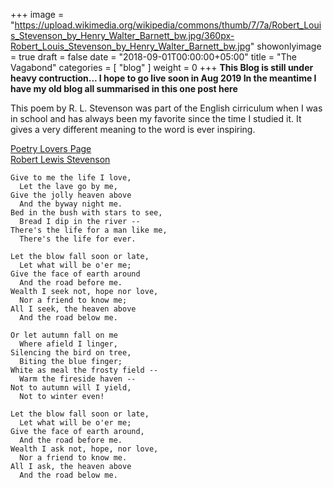 
+++
image = "https://upload.wikimedia.org/wikipedia/commons/thumb/7/7a/Robert_Louis_Stevenson_by_Henry_Walter_Barnett_bw.jpg/360px-Robert_Louis_Stevenson_by_Henry_Walter_Barnett_bw.jpg"
showonlyimage = true
draft = false
date = "2018-09-01T00:00:00+05:00"
title = "The Vagabond"
categories = [ "blog" ]
weight = 0
+++
**This Blog is still under heavy contruction...  I hope to go live soon in Aug 2019 In the meantime I have my old blog all  summarised in this one post here**

This poem by R. L. Stevenson was part of the English cirriculum when I was in school and has always been my favorite
since the time I studied it. It gives a very different meaning to the word is ever inspiring. 

[Poetry Lovers Page](https://www.poetryloverspage.com/poets/stevenson/vagabond.html)  
[Robert Lewis Stevenson](https://en.wikipedia.org/wiki/Robert_Louis_Stevenson)

<!--more-->

```
Give to me the life I love,  
  Let the lave go by me,  
Give the jolly heaven above 
  And the byway night me.  
Bed in the bush with stars to see,  
  Bread I dip in the river --  
There's the life for a man like me,  
  There's the life for ever.  

Let the blow fall soon or late, 
  Let what will be o'er me; 
Give the face of earth around 
  And the road before me.  
Wealth I seek not, hope nor love,  
  Nor a friend to know me;  
All I seek, the heaven above  
  And the road below me.

Or let autumn fall on me  
  Where afield I linger,  
Silencing the bird on tree, 
  Biting the blue finger; 
White as meal the frosty field -- 
  Warm the fireside haven -- 
Not to autumn will I yield,  
  Not to winter even!

Let the blow fall soon or late, 
  Let what will be o'er me; 
Give the face of earth around, 
  And the road before me.  
Wealth I ask not, hope, nor love,  
  Nor a friend to know me.  
All I ask, the heaven above  
  And the road below me.  
```

